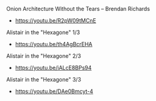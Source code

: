 Onion Architecture Without the Tears – Brendan Richards
* https://youtu.be/R2pW09tMCnE

Alistair in the "Hexagone" 1/3
* https://youtu.be/th4AgBcrEHA

Alistair in the "Hexagone" 2/3
* https://youtu.be/iALcE8BPs94

Alistair in the "Hexagone" 3/3
* https://youtu.be/DAe0Bmcyt-4
